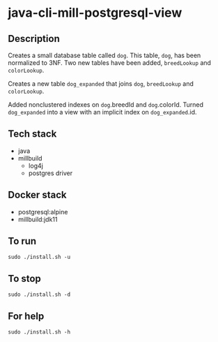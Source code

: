 # java-cli-mill-postgresql-view

## Description
Creates a small database table
called `dog`. This table, `dog`, has been normalized to 3NF.
Two new tables have been added, `breedLookup` and `colorLookup`.

Creates a new table `dog_expanded` that joins
`dog`, `breedLookup` and `colorLookup`.

Added nonclustered indexes on
`dog`.breedId and `dog`.colorId. Turned `dog_expanded` into a view with an implicit index on `dog_expanded`.id.

## Tech stack
- java
- millbuild
  - log4j
  - postgres driver

## Docker stack
- postgresql:alpine
- millbuild:jdk11

## To run
`sudo ./install.sh -u`

## To stop
`sudo ./install.sh -d`

## For help
`sudo ./install.sh -h`
